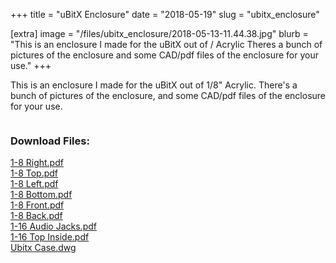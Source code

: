 +++
title = "uBitX Enclosure"
date = "2018-05-19"
slug = "ubitx_enclosure"

[extra]
image = "/files/ubitx_enclosure/2018-05-13-11.44.38.jpg"
blurb = "This is an enclosure I made for the uBitX out of / Acrylic Theres a bunch of pictures of the enclosure and some CAD/pdf files of the enclosure for your use."
+++

This is an enclosure I made for the uBitX out of 1/8" Acrylic. There's a bunch of pictures of the enclosure, and some CAD/pdf files of the enclosure for your use.

<div class="post-images">
<div class="post-image-holder">
<a class="image_link" target="_blank" href="/files/ubitx_enclosure/2018-05-13-11.44.47.jpg">
<img class="post-image" src="/files/ubitx_enclosure/2018-05-13-11.44.47.jpg" title="" alt=""></a>
</div>
<div class="post-image-holder">
<a class="image_link" target="_blank" href="/files/ubitx_enclosure/2018-05-13-11.44.57.jpg">
<img class="post-image" src="/files/ubitx_enclosure/2018-05-13-11.44.57.jpg" title="" alt=""></a>
</div>
<div class="post-image-holder">
<a class="image_link" target="_blank" href="/files/ubitx_enclosure/2018-05-13-11.44.52.jpg">
<img class="post-image" src="/files/ubitx_enclosure/2018-05-13-11.44.52.jpg" title="" alt=""></a>
</div>
<div class="post-image-holder">
<a class="image_link" target="_blank" href="/files/ubitx_enclosure/2018-05-13-12.06.47.jpg">
<img class="post-image" src="/files/ubitx_enclosure/2018-05-13-12.06.47.jpg" title="" alt=""></a>
</div>
<div class="post-image-holder">
<a class="image_link" target="_blank" href="/files/ubitx_enclosure/2018-05-13-11.42.17.jpg">
<img class="post-image" src="/files/ubitx_enclosure/2018-05-13-11.42.17.jpg" title="" alt=""></a>
</div>
<div class="post-image-holder">
<a class="image_link" target="_blank" href="/files/ubitx_enclosure/2018-05-13-11.42.24.jpg">
<img class="post-image" src="/files/ubitx_enclosure/2018-05-13-11.42.24.jpg" title="" alt=""></a>
</div>
<div class="post-image-holder">
<a class="image_link" target="_blank" href="/files/ubitx_enclosure/2018-05-13-11.42.22.jpg">
<img class="post-image" src="/files/ubitx_enclosure/2018-05-13-11.42.22.jpg" title="" alt=""></a>
</div>
<div class="post-image-holder">
<a class="image_link" target="_blank" href="/files/ubitx_enclosure/2018-05-13-11.42.15.jpg">
<img class="post-image" src="/files/ubitx_enclosure/2018-05-13-11.42.15.jpg" title="" alt=""></a>
</div>
</div>
<div class="post-files">
<h3>Download Files:</h3>
<div class="post-file">
<a href="/files/ubitx_enclosure/1-8-right.pdf" target="_blank">1-8 Right.pdf</a>
</div>
<div class="post-file">
<a href="/files/ubitx_enclosure/1-8-top.pdf" target="_blank">1-8 Top.pdf</a>
</div>
<div class="post-file">
<a href="/files/ubitx_enclosure/1-8-left.pdf" target="_blank">1-8 Left.pdf</a>
</div>
<div class="post-file">
<a href="/files/ubitx_enclosure/1-8-bottom.pdf" target="_blank">1-8 Bottom.pdf</a>
</div>
<div class="post-file">
<a href="/files/ubitx_enclosure/1-8-front.pdf" target="_blank">1-8 Front.pdf</a>
</div>
<div class="post-file">
<a href="/files/ubitx_enclosure/1-8-back.pdf" target="_blank">1-8 Back.pdf</a>
</div>
<div class="post-file">
<a href="/files/ubitx_enclosure/1-16-audio-jacks.pdf" target="_blank">1-16 Audio Jacks.pdf</a>
</div>
<div class="post-file">
<a href="/files/ubitx_enclosure/1-16-top-inside.pdf" target="_blank">1-16 Top Inside.pdf</a>
</div>
<div class="post-file">
<a href="/files/ubitx_enclosure/ubitx-case.dwg" target="_blank">Ubitx Case.dwg</a>
</div>
</div>
